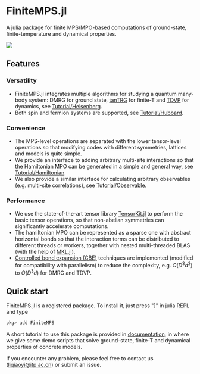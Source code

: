 # FiniteMPS.jl

A julia package for finite MPS/MPO-based computations of ground-state, finite-temperature and dynamical properties.

[![][docs-latest-img]][docs-latest-url]

[docs-latest-img]: https://img.shields.io/badge/docs-latest-blue.svg
[docs-latest-url]: https://qiaoyi-li.github.io/FiniteMPS.jl/dev


## Features
### Versatility
- FiniteMPS.jl integrates multiple algorithms for studying a quantum many-body system: DMRG for ground state, [tanTRG](https://doi.org/10.1103/PhysRevLett.130.226502) for finite-T and [TDVP](https://journals.aps.org/prl/abstract/10.1103/PhysRevLett.107.070601) for dynamics, see [Tutorial/Heisenberg](https://qiaoyi-li.github.io/FiniteMPS.jl/dev/tutorial/heisenberg).
- Both spin and fermion systems are supported, see [Tutorial/Hubbard](https://qiaoyi-li.github.io/FiniteMPS.jl/dev/tutorial/hubbard).

### Convenience
- The MPS-level operations are separated with the lower tensor-level operations so that modifying codes with different symmetries, lattices and models is quite simple.
- We provide an interface to adding arbitrary multi-site interactions so that the Hamiltonian MPO can be generated in a simple and general way, see [Tutorial/Hamiltonian](https://qiaoyi-li.github.io/FiniteMPS.jl/dev/tutorial/hamiltonian).
- We also provide a similar interface for calculating arbitrary observables (e.g. multi-site correlations), see [Tutorial/Observable](https://qiaoyi-li.github.io/FiniteMPS.jl/dev/tutorial/observable). 

### Performance
- We use the state-of-the-art tensor library [TensorKit.jl](https://github.com/Jutho/TensorKit.jl) to perform the basic tensor operations, so that non-abelian symmetries can significantly accelerate computations.
- The hamiltonian MPO can be represented as a sparse one with abstract horizontal bonds so that the interaction terms can be distributed to different threads or workers, together with nested multi-threaded BLAS (with the help of [MKL.jl](https://github.com/JuliaLinearAlgebra/MKL.jl)).
- [Controlled bond expansion (CBE)](https://doi.org/10.1103/PhysRevLett.130.246402) techniques are implemented (modified for compatibility with parallelism) to reduce the complexity, e.g. $O(D^3d^2)$ to $O(D^3d)$ for DMRG and TDVP.

## Quick start
FiniteMPS.jl is a registered package. To install it, just press "]" in julia REPL and type
```julia
pkg> add FiniteMPS
```
 
A short tutorial to use this package is provided in [documentation](https://qiaoyi-li.github.io/FiniteMPS.jl/dev/), in where we give some demo scripts that solve ground-state, finite-T and dynamical properties of concrete models. 

If you encounter any problem, please feel free to contact us (liqiaoyi@itp.ac.cn) or submit an issue.